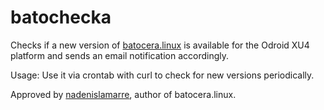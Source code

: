 # batochecka

Checks if a new version of [batocera.linux](https://batocera-linux.xorhub.com/) is available for the Odroid XU4 platform and sends an email notification accordingly.

Usage: Use it via crontab with curl to check for new versions periodically.

Approved by [nadenislamarre](https://batocera-linux.xorhub.com/forum/u/nadenislamarre), author of batocera.linux. 
